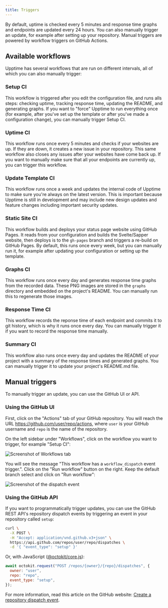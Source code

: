 ```yaml
---
title: Triggers
---
```


By default, uptime is checked every 5 minutes and response time graphs and endpoints are updated every 24 hours. You can also manually trigger an update, for example after setting up your repository. Manual triggers are powered by workflow triggers on GitHub Actions.

## Available workflows

Upptime has several workflows that are run on different intervals, all of which you can also manually trigger:

### Setup CI

This workflow is triggered after you edit the configuration file, and runs alls steps: checking uptime, tracking response time, updating the README, and generating graphs. If you want to "force" Upptime to run everything once (for example, after you've set up the template or after you've made a configuration change), you can manually trigger Setup CI.

### Uptime CI

This workflow runs once every 5 minutes and checks if your websites are up. If they are down, it creates a new issue in your repository. This same workflow also closes any issues after your websites have come back up. If you want to manually make sure that all your endpoints are currently up, you can trigger this workflow.

### Update Template CI

This workflow runs once a week and updates the internal code of Upptime to make sure you're always on the latest version. This is important because Upptime is still in development and may include new design updates and feature changes including important security updates.

### Static Site CI

This workflow builds and deploys your status page website using GitHub Pages. It reads from your configuration and builds the Svelte/Sapper website, then deploys is to the `gh-pages` branch and triggers a re-build on GitHub Pages. By default, this runs once every week, but you can manually run it, for example after updating your configuration or setting up the template.

### Graphs CI

This workflow runs once every day and generates response time graphs from the recorded data. These PNG images are stored in the `graphs` directory and embedded on the project's README. You can manually run this to regenerate those images.

### Response Time CI

This workflow records the reponse time of each endpoint and commits it to git history, which is why it runs once every day. You can manually trigger it if you want to record the response time manually.

### Summary CI

This workflow also runs once every day and updates the README of your project with a summary of the response times and generated graphs. You can manually trigger it to update your project's README.md file.

## Manual triggers

To manually trigger an update, you can use the GitHub UI or API.

### Using the GitHub UI

First, click on the "Actions" tab of your GitHub repository. You will reach the URL https://github.com/user/repo/actions, where `user` is your GitHub username and `repo` is the name of the repository.

On the left sidebar under "Workflows", click on the workflow you want to trigger, for example "Setup CI":

![Screenshot of Workflows tab](https://user-images.githubusercontent.com/2841780/97270440-2c553300-1855-11eb-9388-4a4d007aad0a.png)

You will see the message "This workflow has a `workflow_dispatch` event trigger.". Click on the "Run workflow" button on the right. Keep the default branch select and click on "Run workflow":

![Screenshot of the dispatch event](https://user-images.githubusercontent.com/2841780/97270513-4e4eb580-1855-11eb-92ef-ad09780af797.png)

### Using the GitHub API

If you want to programmatically trigger updates, you can use the GitHub REST API's repository dispatch events by triggering an event in your repository called `setup`:

```bash
curl \
  -X POST \
  -H "Accept: application/vnd.github.v3+json" \
  https://api.github.com/repos/user/repo/dispatches \
  -d '{ "event_type": "setup" }'
```

Or, with JavaScript ([@octokit/core.js](https://github.com/octokit/core.js)):

```js
await octokit.request("POST /repos/{owner}/{repo}/dispatches", {
  owner: "user",
  repo: "repo",
  event_type: "setup",
});
```

For more information, read this article on the GitHub website: [Create a repository dispatch event](https://docs.github.com/en/actions/managing-workflow-runs/manually-running-a-workflow).
